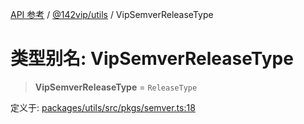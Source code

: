 [API 参考](../wiki/Home) / [@142vip/utils](../wiki/@142vip.utils) / VipSemverReleaseType

# 类型别名: VipSemverReleaseType

> **VipSemverReleaseType** = `ReleaseType`

定义于: [packages/utils/src/pkgs/semver.ts:18](https://github.com/142vip/core-x/blob/567cadf3a9f5104aada595325cfb94d08a88f92f/packages/utils/src/pkgs/semver.ts#L18)
